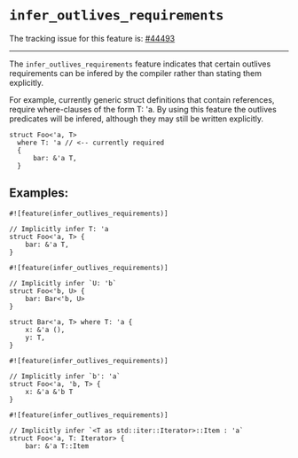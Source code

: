 # `infer_outlives_requirements`

The tracking issue for this feature is: [#44493]

[#44493]: https://github.com/rust-lang/rust/issues/44493

------------------------
The `infer_outlives_requirements` feature indicates that certain
outlives requirements can be infered by the compiler rather than
stating them explicitly.

For example, currently generic struct definitions that contain
references, require where-clauses of the form T: 'a. By using
this feature the outlives predicates will be infered, although
they may still be written explicitly.

```rust,ignore (pseudo-Rust)
struct Foo<'a, T>
  where T: 'a // <-- currently required
  {
      bar: &'a T,
  }
```


## Examples:


```rust,ignore (pseudo-Rust)
#![feature(infer_outlives_requirements)]

// Implicitly infer T: 'a
struct Foo<'a, T> {
    bar: &'a T,
}
```

```rust,ignore (pseudo-Rust)
#![feature(infer_outlives_requirements)]

// Implicitly infer `U: 'b`
struct Foo<'b, U> {
    bar: Bar<'b, U>
}

struct Bar<'a, T> where T: 'a {
    x: &'a (),
    y: T,
}
```

```rust,ignore (pseudo-Rust)
#![feature(infer_outlives_requirements)]

// Implicitly infer `b': 'a`
struct Foo<'a, 'b, T> {
    x: &'a &'b T
}
```

```rust,ignore (pseudo-Rust)
#![feature(infer_outlives_requirements)]

// Implicitly infer `<T as std::iter::Iterator>::Item : 'a`
struct Foo<'a, T: Iterator> {
    bar: &'a T::Item
```
